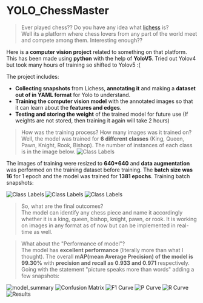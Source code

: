 # YOLO_ChessMaster

> Ever played chess?? Do you have any idea what [lichess](https://lichess.org/) is?  
> Well its a platform where chess lovers from any part of the world meet and compete among them. Interesting enough??

Here is a **computer vision project** related to something on that platform.
This has been made using **python** with the help of **YoloV5**. Tried out Yolov4 but took many hours of training so shifted to Yolov5 :(

The project includes:
- **Collecting snapshots** from Lichess, **annotating it** and making a **dataset out of in YAML format** for Yolo to understand.
- **Training the computer vision model** with the annotated images so that it can learn about the **features and edges**.
- **Testing and storing the weight** of the trained model for future use (If weights are not stored, then training it again will take 2 hours)

> How was the training process? How many images was it trained on?  
 Well, the model was trained for **6 different classes** (King, Queen, Pawn, Knight, Rook, Bishop). The number of instances of each class is in the image below.
![Class Labels](labels.jpg)


The images of training were resized to **640*640** and **data augmentation** was performed on the training dataset before training. The **batch size was 16** for 1 epoch and the model was trained for **1381 epochs**.
Training batch snapshots:


![Class Labels](train_batch0.jpg)
![Class Labels](train_batch1.jpg)
![Class Labels](train_batch2.jpg)

> So, what are the final outcomes?  
> The model can identify any chess piece and name it accordingly whether it is a king, queen, bishop, knight, pawn, or rook. It is working on images in any format as of now but can be implemented in real-time as well.

> What about the "Performance of model"?  
> The model has **excellent performance** (literally more than what I thought). The overall **mAP(mean Average Precision) of the model is 99.30%** with **precision and recall as 0.933 and 0.971** respectively. Going with the statement "picture speaks more than words" adding a few snapshots:



![model_summary](model_summary.png)
![Confusion Matrix](confusion_matrix.png)
![F1 Curve](F1_curve.png)
![P Curve](P_curve.png)
![R Curve](R_curve.png)
![Results](results.png)

